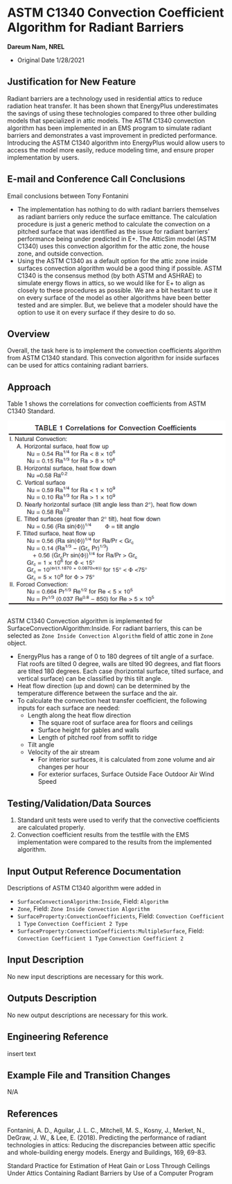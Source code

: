 ASTM C1340 Convection Coefficient Algorithm for Radiant Barriers
================

**Dareum Nam, NREL**

 - Original Date 1/28/2021
 

## Justification for New Feature ##

Radiant barriers are a technology used in residential attics to reduce radiation heat transfer. It has been shown that EnergyPlus underestimates the savings of using these technologies compared to three other building models that specialized in attic models. The ASTM C1340 convection algorithm has been implemented in an EMS program to simulate radiant barriers and demonstrates a vast improvement in predicted performance. Introducing the ASTM C1340 algorithm into EnergyPlus would allow users to access the model more easily, reduce modeling time, and ensure proper implementation by users.

## E-mail and Conference Call Conclusions ##

Email conclusions between Tony Fontanini 
- The implementation has nothing to do with radiant barriers themselves as radiant barriers only reduce the surface emittance. The calculation procedure is just a generic method to calculate the convection on a pitched surface that was identified as the issue for radiant barriers’ performance being under predicted in E+. The AtticSim model (ASTM C1340) uses this convection algorithm for the attic zone, the house zone, and outside convection. 
- Using the ASTM C1340 as a default option for the attic zone inside surfaces convection algorithm would be a good thing if possible. ASTM C1340 is the consensus method (by both ASTM and ASHRAE) to simulate energy flows in attics, so we would like for E+ to align as closely to these procedures as possible. We are a bit hesitant to use it on every surface of the model as other algorithms have been better tested and are simpler. But, we believe that a modeler should have the option to use it on every surface if they desire to do so.

## Overview ##

Overall, the task here is to implement the convection coefficients algorithm from ASTM C1340 standard. This convection algorithm for inside surfaces can be used for attics containing radiant barriers.

## Approach ##

Table 1 shows the correlations for convection coefficients from ASTM C1340 Standard.

![figure1](https://github.com/dareumnam/EnergyPlus/blob/RadiantBarrier/design/FY2021/table1.PNG)

ASTM C1340 Convection algorithm is implemented for SurfaceConvectionAlgorithm:Inside. For radiant barriers, this can be selected as `Zone Inside Convection Algorithm` field of attic zone in `Zone` object.
- EnergyPlus has a range of 0 to 180 degrees of tilt angle of a surface. Flat roofs are tilted 0 degree, walls are tilted 90 degrees, and flat floors are tilted 180 degrees. Each case (horizontal surface, tilted surface, and vertical surface) can be classified by this tilt angle. 
- Heat flow direction (up and down) can be determined by the temperature difference between the surface and the air.
- To calculate the convection heat transfer coefficient, the following inputs for each surface are needed:
  - Length along the heat flow direction
    - The square root of surface area for floors and ceilings
    - Surface height for gables and walls
    - Length of pitched roof from soffit to ridge
  - Tilt angle
  - Velocity of the air stream
    - For interior surfaces, it is calculated from zone volume and air changes per hour
    - For exterior surfaces, Surface Outside Face Outdoor Air Wind Speed

## Testing/Validation/Data Sources ##

1. Standard unit tests were used to verify that the convective coefficients are calculated properly.
2. Convection coefficient results from the testfile with the EMS implementation were compared to the results from the implemented algorithm. 

## Input Output Reference Documentation ##

Descriptions of ASTM C1340 algorithm were added in
- `SurfaceConvectionAlgorithm:Inside`, Field: `Algorithm`
- `Zone`, Field: `Zone Inside Convection Algorithm`
- `SurfaceProperty:ConvectionCoefficients`, Field: `Convection Coefficient 1 Type` `Convection Coefficient 2 Type`
- `SurfaceProperty:ConvectionCoefficients:MultipleSurface`, Field: `Convection Coefficient 1 Type` `Convection Coefficient 2` 

## Input Description ##

No new input descriptions are necessary for this work.

## Outputs Description ##

No new output descriptions are necessary for this work.

## Engineering Reference ##

insert text

## Example File and Transition Changes ##

N/A

## References ##

Fontanini, A. D., Aguilar, J. L. C., Mitchell, M. S., Kosny, J., Merket, N., DeGraw, J. W., & Lee, E. (2018). Predicting the performance of radiant technologies in attics: Reducing the discrepancies between attic specific and whole-building energy models. Energy and Buildings, 169, 69-83.

Standard Practice for Estimation of Heat Gain or Loss Through Ceilings Under Attics Containing Radiant Barriers by Use of a Computer Program


